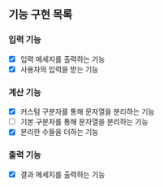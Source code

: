 ## 기능 구현 목록

### 입력 기능

- [x] 입력 메세지를 출력하는 기능
- [x] 사용자의 입력을 받는 기능

### 계산 기능

- [x] 커스텀 구분자를 통해 문자열을 분리하는 기능
- [ ] 기본 구분자를 통해 문자열을 분리하는 기능
- [x] 분리한 수들을 더하는 기능

### 출력 기능

- [x] 결과 메세지를 출력하는 기능